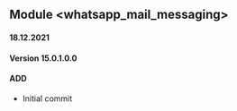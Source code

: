 ## Module <whatsapp_mail_messaging>

#### 18.12.2021
#### Version 15.0.1.0.0
#### ADD
- Initial commit
